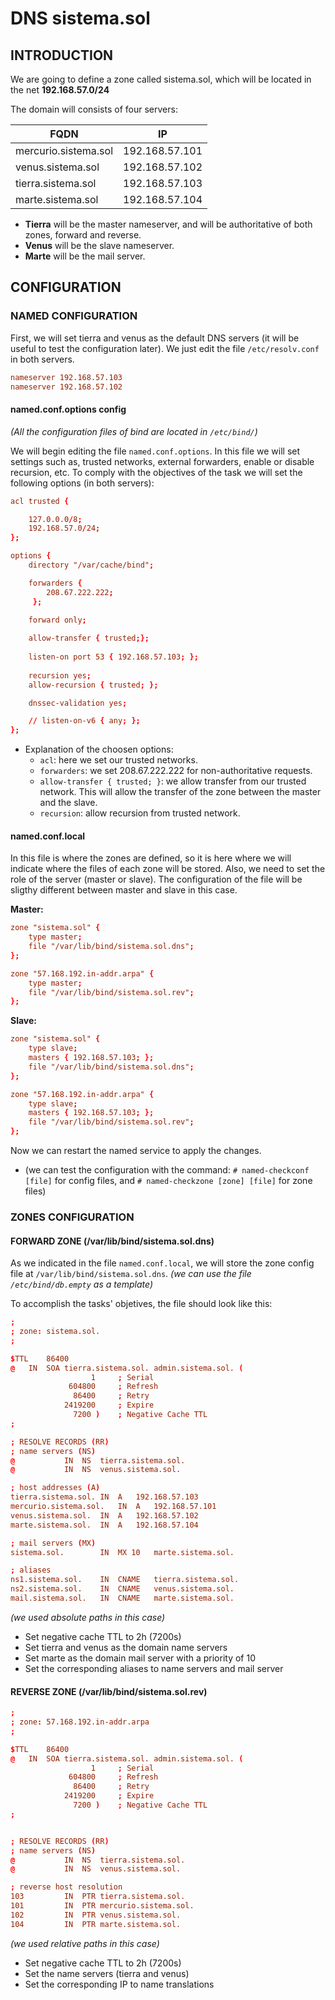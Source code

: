 # DNS sistema.sol # 

## INTRODUCTION ##

We are going to define a zone called sistema.sol, which will be located in the net **192.168.57.0/24**

The domain will consists of four servers:

|        FQDN          |       IP       |
|----------------------|----------------|
| mercurio.sistema.sol | 192.168.57.101 |
| venus.sistema.sol    | 192.168.57.102 |
| tierra.sistema.sol   | 192.168.57.103 |
| marte.sistema.sol    | 192.168.57.104 |

- **Tierra** will be the master nameserver, and will be authoritative of both zones, forward and reverse.
- **Venus** will be the slave nameserver.
- **Marte** will be the mail server.

## CONFIGURATION ## 

### NAMED CONFIGURATION ###

First, we will set tierra and venus as the default DNS servers (it will be useful to test the configuration later). 
We just edit the file `/etc/resolv.conf` in both servers.

```conf
nameserver 192.168.57.103
nameserver 192.168.57.102
```

#### named.conf.options config ####

*(All the configuration files of bind are located in `/etc/bind/`)* 

We will begin editing the file `named.conf.options`. In this file we will set settings such as, trusted networks, external forwarders, enable or disable recursion, etc.
To comply with the objectives of the task we will set the following options (in both servers):

```conf
acl trusted {

	127.0.0.0/8;
	192.168.57.0/24;
};

options {
	directory "/var/cache/bind";

	forwarders {
	 	208.67.222.222;
	 };
	
	forward only;

	allow-transfer { trusted;};
	
	listen-on port 53 { 192.168.57.103; };
	
	recursion yes;
	allow-recursion { trusted; };

	dnssec-validation yes;

	// listen-on-v6 { any; };
};
```

- Explanation of the choosen options:
    - `acl`: here we set our trusted networks.
    - `forwarders`: we set 208.67.222.222 for non-authoritative requests.
    - `allow-transfer { trusted; }`: we allow transfer from our trusted network. This will allow the transfer of the zone between the master and the slave.
    - `recursion`: allow recursion from trusted network.

#### named.conf.local ####

In this file is where the zones are defined, so it is here where we will indicate where the files of each zone will be stored. Also, we need to set the role of the server (master or slave). The configuration of the file will be sligthy different between master and slave in this case.

**Master:**

```conf
zone "sistema.sol" {
	type master;
	file "/var/lib/bind/sistema.sol.dns";
};

zone "57.168.192.in-addr.arpa" {
	type master;
	file "/var/lib/bind/sistema.sol.rev";
};
```

**Slave:**

```conf
zone "sistema.sol" {
	type slave;
	masters { 192.168.57.103; };
	file "/var/lib/bind/sistema.sol.dns";
};

zone "57.168.192.in-addr.arpa" {
	type slave;
	masters { 192.168.57.103; };
	file "/var/lib/bind/sistema.sol.rev";
};
```

Now we can restart the named service to apply the changes.

* (we can test the configuration with the command: `# named-checkconf [file]` for config files, and `# named-checkzone [zone] [file]` for zone files)

### ZONES CONFIGURATION ###

#### FORWARD ZONE (/var/lib/bind/sistema.sol.dns) ####

As we indicated in the file `named.conf.local`, we will store the zone config file at `/var/lib/bind/sistema.sol.dns`. *(we can use the file `/etc/bind/db.empty` as a template)* 

To accomplish the tasks' objetives, the file should look like this: 

```conf
;
; zone: sistema.sol.
;

$TTL	86400
@	IN	SOA	tierra.sistema.sol. admin.sistema.sol. (
			      1		; Serial
			 604800		; Refresh
			  86400		; Retry
			2419200		; Expire
			  7200 )	; Negative Cache TTL
;

; RESOLVE RECORDS (RR)
; name servers (NS)
@			IN	NS	tierra.sistema.sol.
@			IN	NS	venus.sistema.sol.

; host addresses (A)
tierra.sistema.sol.	IN	A	192.168.57.103
mercurio.sistema.sol.	IN	A	192.168.57.101
venus.sistema.sol.	IN	A	192.168.57.102
marte.sistema.sol.	IN	A	192.168.57.104

; mail servers (MX)
sistema.sol.		IN	MX 10	marte.sistema.sol.

; aliases
ns1.sistema.sol.	IN	CNAME	tierra.sistema.sol.
ns2.sistema.sol.	IN	CNAME	venus.sistema.sol.
mail.sistema.sol.	IN	CNAME	marte.sistema.sol.
```
*(we used absolute paths in this case)*

- Set negative cache TTL to 2h (7200s)
- Set tierra and venus as the domain name servers
- Set marte as the domain mail server with a priority of 10
- Set the corresponding aliases to name servers and mail server

#### REVERSE ZONE (/var/lib/bind/sistema.sol.rev) ####

```conf
;
; zone: 57.168.192.in-addr.arpa
;

$TTL	86400
@	IN	SOA	tierra.sistema.sol. admin.sistema.sol. (
			      1		; Serial
			 604800		; Refresh
			  86400		; Retry
			2419200		; Expire
			  7200 )	; Negative Cache TTL
;


; RESOLVE RECORDS (RR)
; name servers (NS)
@			IN	NS	tierra.sistema.sol.
@			IN	NS	venus.sistema.sol.

; reverse host resolution
103			IN	PTR	tierra.sistema.sol.
101			IN	PTR	mercurio.sistema.sol.
102			IN	PTR	venus.sistema.sol.
104			IN	PTR	marte.sistema.sol.
```
*(we used relative paths in this case)*

- Set negative cache TTL to 2h (7200s)
- Set the name servers (tierra and venus)
- Set the corresponding IP to name translations
